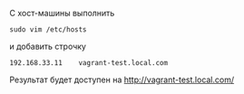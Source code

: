С хост-машины выполнить
```
sudo vim /etc/hosts
```
и добавить строчку
```
192.168.33.11    vagrant-test.local.com
```
Результат будет доступен на http://vagrant-test.local.com/
